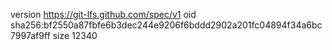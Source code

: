 version https://git-lfs.github.com/spec/v1
oid sha256:bf2550a87fbfe6b3dec244e9206f6bddd2902a201fc04894f34a6bc7997af9ff
size 12340
